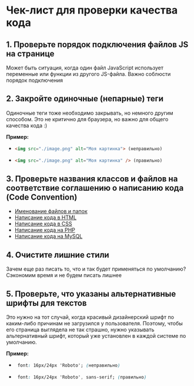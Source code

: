 # Чек-лист для проверки качества кода

## 1. Проверьте порядок подключения файлов JS на странице

Может быть ситуация, когда один файл JavaScript использует переменные или функции из другого JS-файла. Важно соблюсти порядок подключения

## 2. Закройте одиночные (непарные) теги

Одиночные теги тоже необходимо закрывать, но немного другим способом. Это не критично для браузера, но важно для общего качества кода :)

**Пример:**

- ```html
  <img src="./image.png" alt="Моя картинка"> (неправильно)
  ```
- ```html
  <img src="./image.png" alt="Моя картинка" /> (правильно)
  ```

## 3. Проверьте названия классов и файлов на соответствие соглашению о написанию кода (Code Convention)

- [Именование файлов и папок](./files-and-folders/README.md)
- [Написание кода в HTML](./html-code/README.md)
- [Написание кода в СSS](./css-code/README.md)
- [Написание кода на PHP](./php-code/README.md)
- [Написание кода на MySQL](./mysql-code/README.md)
## 4. Очистите лишние стили

Зачем еще раз писать то, что и так будет применяться по умолчанию? Сэкономим время и не будем писать лишнее

## 5. Проверьте, что указаны альтернативные шрифты для текстов

Это нужно на тот случай, когда красивый дизайнерский шрифт по каким-либо причинам не загрузился у пользователя. Поэтому, чтобы его страница выглядела не так страшно, нужно указывать альтернативный шрифт, который уже установлен в каждой системе по умолчанию.

**Пример:**

- ```css
   font: 16px/24px 'Roboto'; (неправильно)
  ```
- ```css
   font: 16px/24px 'Roboto', sans-serif; (правильно)
  ```
